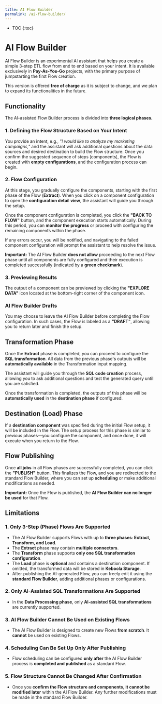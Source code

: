 ```yaml
---
title: AI Flow Builder
permalink: /ai-flow-builder/
---
```


* TOC
{:toc}

# AI Flow Builder

AI Flow Builder is an experimental AI assistant that helps you create a simple 3-step ETL flow from end to end based on your intent. It is available exclusively in **Pay-As-You-Go** projects, with the primary purpose of jumpstarting the first Flow creation.

This version is offered **free of charge** as it is subject to change, and we plan to expand its functionalities in the future.

## Functionality

The AI-assisted Flow Builder process is divided into **three logical phases**.

### 1. Defining the Flow Structure Based on Your Intent
You provide an intent, e.g., _"I would like to analyze my marketing campaigns,"_ and the assistant will ask additional questions about the data sources and desired destination to build the Flow structure. Once you confirm the suggested sequence of steps (components), the Flow is created with **empty configurations**, and the configuration process can begin.

### 2. Flow Configuration
At this stage, you gradually configure the components, starting with the first phase of the Flow (**Extract**). When you click on a component configuration to open the **configuration detail view**, the assistant will guide you through the setup.

Once the component configuration is completed, you click the **"BACK TO FLOW"** button, and the component execution starts automatically. During this period, you can **monitor the progress** or proceed with configuring the remaining components within the phase.

If any errors occur, you will be notified, and navigating to the failed component configuration will prompt the assistant to help resolve the issue.

**Important:** The AI Flow Builder **does not allow** proceeding to the next Flow phase until all components are fully configured and their execution is completed successfully (indicated by a **green checkmark**).

### 3. Previewing Results
The output of a component can be previewed by clicking the **"EXPLORE DATA"** icon located at the bottom-right corner of the component icon.

### AI Flow Builder Drafts
You may choose to leave the AI Flow Builder before completing the Flow configuration. In such cases, the Flow is labeled as a **"DRAFT"**, allowing you to return later and finish the setup.

## Transformation Phase
Once the **Extract** phase is completed, you can proceed to configure the **SQL transformation**. All data from the previous phase's outputs will be **automatically available** in the Transformation input mapping.

The assistant will guide you through the **SQL code creation** process, allowing you to ask additional questions and test the generated query until you are satisfied.

Once the transformation is completed, the outputs of this phase will be **automatically used** in the **destination phase** if configured.

## Destination (Load) Phase
If a **destination component** was specified during the initial Flow setup, it will be included in the Flow. The setup process for this phase is similar to previous phases—you configure the component, and once done, it will execute when you return to the Flow.

## Flow Publishing
Once **all jobs** in all Flow phases are successfully completed, you can click the **"PUBLISH"** button. This finalizes the Flow, and you are redirected to the standard Flow Builder, where you can set up **scheduling** or make additional modifications as needed.

**Important:** Once the Flow is published, the **AI Flow Builder can no longer be used** for that Flow.

## Limitations

### 1. **Only 3-Step (Phase) Flows Are Supported**
- The AI Flow Builder supports Flows with up to **three phases**: **Extract, Transform, and Load**.
- The **Extract** phase may contain **multiple connectors**.
- The **Transform** phase supports **only one SQL transformation configuration**.
- The **Load** phase is **optional** and contains a destination component. If omitted, the transformed data will be stored in **Keboola Storage**.
- After publishing the AI-generated Flow, you can freely edit it using the **standard Flow Builder**, adding additional phases or configurations.

### 2. **Only AI-Assisted SQL Transformations Are Supported**
- In the **Data Processing phase**, only **AI-assisted SQL transformations** are currently supported.

### 3. **AI Flow Builder Cannot Be Used on Existing Flows**
- The AI Flow Builder is designed to create new Flows **from scratch**. It **cannot** be used on existing Flows.

### 4. **Scheduling Can Be Set Up Only After Publishing**
- Flow scheduling can be configured **only after** the AI Flow Builder process is **completed and published** as a standard Flow.

### 5. **Flow Structure Cannot Be Changed After Confirmation**
- Once you **confirm the Flow structure and components**, **it cannot be modified later** within the AI Flow Builder. Any further modifications must be made in the standard Flow Builder.
